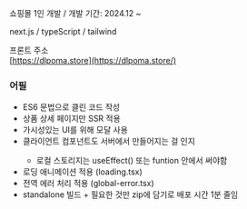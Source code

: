 쇼핑몰 1인 개발 / 개발 기간: 2024.12 ~  

next.js / typeScript / tailwind

프론트 주소  
[https://dlpoma.store](https://dlpoma.store/)  

### 어필
<ul>
  <li>ES6 문법으로 클린 코드 작성</li>
  <li>상품 상세 페이지만 SSR 적용</li>
  <li>가시성있는 UI를 위해 모달 사용</li>
  <li>클라이언트 컴포넌트도 서버에서 만들어지는 걸 인지</li>
  <ul>
    <li>로컬 스토리지는 useEffect() 또는 funtion 안에서 써야함</li>
  </ul>
  <li>로딩 애니메이션 적용 (loading.tsx)</li>
  <li>전역 에러 처리 적용 (global-error.tsx)</li>
  <li>standalone 빌드 + 필요한 것만 zip에 담기로 배포 시간 1분 줄임</li>
</ul>

